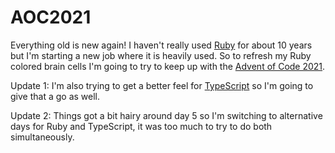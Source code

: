 # AOC2021

Everything old is new again! I haven't really used [Ruby] for about 10 years but
I'm starting a new job where it is heavily used. So to refresh my Ruby
colored brain cells I'm going to try to keep up with the [Advent of Code 2021].

Update 1: I'm also trying to get a better feel for [TypeScript] so I'm going to give that a go as well.

Update 2: Things got a bit hairy around day 5 so I'm switching to alternative days for Ruby and TypeScript, it was too much to try to do both simultaneously.

[Ruby]: https://ruby-lang.org
[Advent of Code 2021]: https://adventofcode.com/2021
[TypeScript]: https://www.typescriptlang.org/
